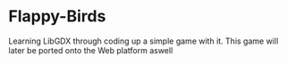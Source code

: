 # Flappy-Birds
Learning LibGDX through coding up a simple game with it. This game will later be ported onto the Web platform aswell
